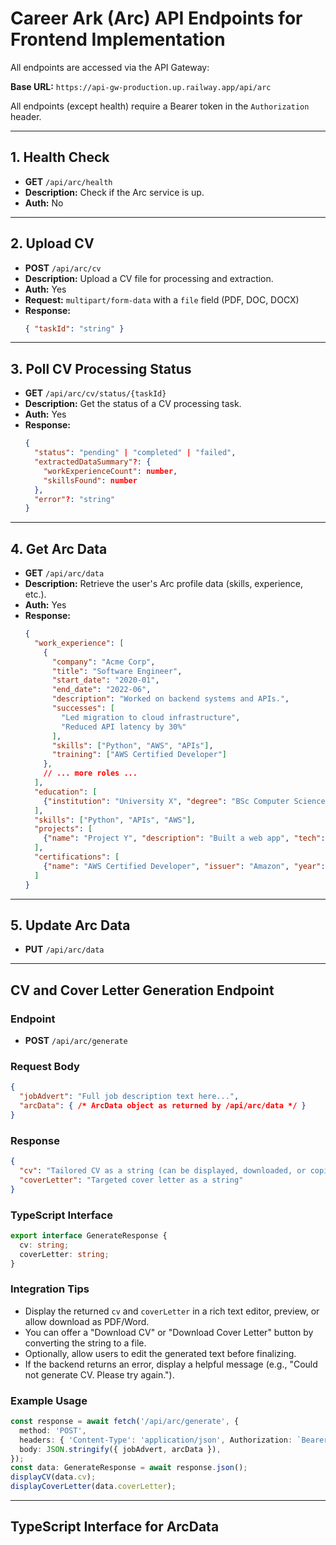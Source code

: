 # Career Ark (Arc) API Endpoints for Frontend Implementation

All endpoints are accessed via the API Gateway:

**Base URL:** `https://api-gw-production.up.railway.app/api/arc`

All endpoints (except health) require a Bearer token in the `Authorization` header.

---

## 1. Health Check
- **GET** `/api/arc/health`
- **Description:** Check if the Arc service is up.
- **Auth:** No

---

## 2. Upload CV
- **POST** `/api/arc/cv`
- **Description:** Upload a CV file for processing and extraction.
- **Auth:** Yes
- **Request:** `multipart/form-data` with a `file` field (PDF, DOC, DOCX)
- **Response:**
  ```json
  { "taskId": "string" }
  ```

---

## 3. Poll CV Processing Status
- **GET** `/api/arc/cv/status/{taskId}`
- **Description:** Get the status of a CV processing task.
- **Auth:** Yes
- **Response:**
  ```json
  {
    "status": "pending" | "completed" | "failed",
    "extractedDataSummary"?: {
      "workExperienceCount": number,
      "skillsFound": number
    },
    "error"?: "string"
  }
  ```

---

## 4. Get Arc Data
- **GET** `/api/arc/data`
- **Description:** Retrieve the user's Arc profile data (skills, experience, etc.).
- **Auth:** Yes
- **Response:**
  ```json
  {
    "work_experience": [
      {
        "company": "Acme Corp",
        "title": "Software Engineer",
        "start_date": "2020-01",
        "end_date": "2022-06",
        "description": "Worked on backend systems and APIs.",
        "successes": [
          "Led migration to cloud infrastructure",
          "Reduced API latency by 30%"
        ],
        "skills": ["Python", "AWS", "APIs"],
        "training": ["AWS Certified Developer"]
      },
      // ... more roles ...
    ],
    "education": [
      {"institution": "University X", "degree": "BSc Computer Science", "year": "2019"}
    ],
    "skills": ["Python", "APIs", "AWS"],
    "projects": [
      {"name": "Project Y", "description": "Built a web app", "tech": ["React", "FastAPI"]}
    ],
    "certifications": [
      {"name": "AWS Certified Developer", "issuer": "Amazon", "year": "2021"}
    ]
  }
  ```

---

## 5. Update Arc Data
- **PUT** `/api/arc/data`

---

## CV and Cover Letter Generation Endpoint

### Endpoint
- **POST** `/api/arc/generate`

### Request Body
```json
{
  "jobAdvert": "Full job description text here...",
  "arcData": { /* ArcData object as returned by /api/arc/data */ }
}
```

### Response
```json
{
  "cv": "Tailored CV as a string (can be displayed, downloaded, or copied)",
  "coverLetter": "Targeted cover letter as a string"
}
```

### TypeScript Interface
```typescript
export interface GenerateResponse {
  cv: string;
  coverLetter: string;
}
```

### Integration Tips
- Display the returned `cv` and `coverLetter` in a rich text editor, preview, or allow download as PDF/Word.
- You can offer a "Download CV" or "Download Cover Letter" button by converting the string to a file.
- Optionally, allow users to edit the generated text before finalizing.
- If the backend returns an error, display a helpful message (e.g., "Could not generate CV. Please try again.").

### Example Usage
```typescript
const response = await fetch('/api/arc/generate', {
  method: 'POST',
  headers: { 'Content-Type': 'application/json', Authorization: `Bearer ${token}` },
  body: JSON.stringify({ jobAdvert, arcData }),
});
const data: GenerateResponse = await response.json();
displayCV(data.cv);
displayCoverLetter(data.coverLetter);
```

---

## TypeScript Interface for ArcData

```